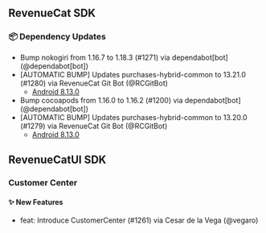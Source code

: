 ## RevenueCat SDK
### 📦 Dependency Updates
* Bump nokogiri from 1.16.7 to 1.18.3 (#1271) via dependabot[bot] (@dependabot[bot])
* [AUTOMATIC BUMP] Updates purchases-hybrid-common to 13.21.0 (#1280) via RevenueCat Git Bot (@RCGitBot)
  * [Android 8.13.0](https://github.com/RevenueCat/purchases-android/releases/tag/8.13.0)
* Bump cocoapods from 1.16.0 to 1.16.2 (#1200) via dependabot[bot] (@dependabot[bot])
* [AUTOMATIC BUMP] Updates purchases-hybrid-common to 13.20.0 (#1279) via RevenueCat Git Bot (@RCGitBot)
  * [Android 8.13.0](https://github.com/RevenueCat/purchases-android/releases/tag/8.13.0)

## RevenueCatUI SDK
### Customer Center
#### ✨ New Features
* feat: Introduce CustomerCenter (#1261) via Cesar de la Vega (@vegaro)
